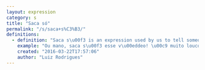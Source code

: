 ```yaml
---
layout: expression
category: s
title: "Saca só"
permalink: "/s/saca+s%C3%B3/"
definitions:
  - definition: "Saca s\u00f3 is an expression used by us to tell someone that they have to look at something, by that I mean the expression can be translated into English as \"check it out\". Dude, you gotta check it out, this is so cool!"
    example: "Ou mano, saca s\u00f3 esse v\u00eddeo! \u00c9 muito louco cara!. C\u00ea \u00e9 louco! (damn!) Saca s\u00f3 esses gringos empinando em cal\u00e7adas ainda sem capacete, tem esse outro que foi entregar um microondas de bike em Nova Iorque, o cara foi entregar empinando, c\u00ea tem que d\u00e1 uma olhada!"
    created: "2016-03-22T17:57:06"
    author: "Luiz Rodrigues"
---
```

